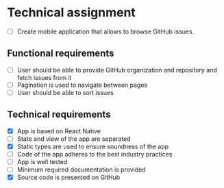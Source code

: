 # Technical assignment

- [ ] Create mobile application that allows to browse GitHub issues.

## Functional requirements

- [ ] User should be able to provide GitHub organization and repository and fetch issues from it
- [ ] Pagination is used to navigate between pages
- [ ] User should be able to sort issues

## Technical requirements

- [x] App is based on React Native
- [ ] State and view of the app are separated
- [x] Static types are used to ensure soundness of the app
- [ ] Code of the app adheres to the best industry practices
- [ ] App is well tested
- [ ] Minimum required documentation is provided
- [x] Source code is presented on GitHub
